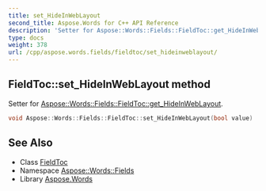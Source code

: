 ```yaml
---
title: set_HideInWebLayout
second_title: Aspose.Words for C++ API Reference
description: 'Setter for Aspose::Words::Fields::FieldToc::get_HideInWebLayout.'
type: docs
weight: 378
url: /cpp/aspose.words.fields/fieldtoc/set_hideinweblayout/
---
```

## FieldToc::set_HideInWebLayout method


Setter for [Aspose::Words::Fields::FieldToc::get_HideInWebLayout](../get_hideinweblayout/).

```cpp
void Aspose::Words::Fields::FieldToc::set_HideInWebLayout(bool value)
```

## See Also

* Class [FieldToc](../)
* Namespace [Aspose::Words::Fields](../../)
* Library [Aspose.Words](../../../)
